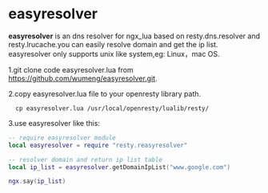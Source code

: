 # easyresolver

**easyresolver** is an dns resolver for ngx_lua based on resty.dns.resolver and resty.lrucache.you can easily resolve domain and get the ip list. easyresolver only supports unix like system,eg: Linux，mac OS.


1.git clone code easyresolver.lua from https://github.com/wumeng/easyresolver.git.

2.copy easyresolver.lua file to your openresty library path.

``` shell
  cp easyresolver.lua /usr/local/openresty/lualib/resty/
```  
  
3.use easyresolver like this:

``` lua
-- require easyresolver module
local easyresolver = require "resty.reasyresolver"

-- resolver domain and return ip list table
local ip_list = easyresolver.getDomainIpList("www.google.com")

ngx.say(ip_list)
``` 
